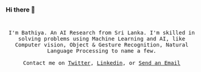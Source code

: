 ### Hi there 👋

<p align="center">
  <img src="https://user-images.githubusercontent.com/34160159/176984510-a8a9e58e-896b-492b-bfe8-0d053d8d46df.gif" width="10px">
  <br><br>
  <samp>
I'm Bathiya. An AI Research from Sri Lanka. I'm skilled in solving problems using Machine Learning and AI, like Computer vision, Object & Gesture Recognition, Natural Language Processing to name a few.
     <br><br>Contact me on <a href="https://twitter.com/bathicodes">Twitter</a>, <a href="https://www.linkedin.com/in/bathiya-seneviratne-60b060153/">Linkedin</a>, or <a href="mailto:seneviratne.athiya@gmail.com">Send an Email</a>
  </samp>
</p>

